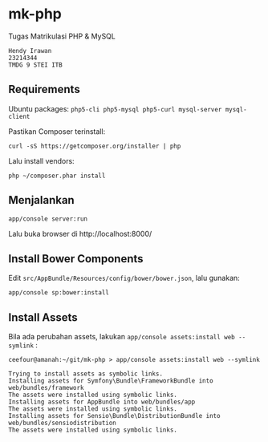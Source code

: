 # mk-php
Tugas Matrikulasi PHP &amp; MySQL

    Hendy Irawan
    23214344
    TMDG 9 STEI ITB

## Requirements

Ubuntu packages: `php5-cli php5-mysql php5-curl mysql-server mysql-client`

Pastikan Composer terinstall:

    curl -sS https://getcomposer.org/installer | php
    
Lalu install vendors:

    php ~/composer.phar install

## Menjalankan

    app/console server:run

Lalu buka browser di http://localhost:8000/

## Install Bower Components

Edit `src/AppBundle/Resources/config/bower/bower.json`, lalu gunakan:

    app/console sp:bower:install

## Install Assets

Bila ada perubahan assets, lakukan `app/console assets:install web --symlink` :

    ceefour@amanah:~/git/mk-php > app/console assets:install web --symlink

    Trying to install assets as symbolic links.
    Installing assets for Symfony\Bundle\FrameworkBundle into web/bundles/framework
    The assets were installed using symbolic links.
    Installing assets for AppBundle into web/bundles/app
    The assets were installed using symbolic links.
    Installing assets for Sensio\Bundle\DistributionBundle into web/bundles/sensiodistribution
    The assets were installed using symbolic links.
